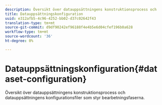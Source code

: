 ```yaml
---
description: Översikt över datauppsättningens konstruktionsprocess och datauppsättningens konfigurationsfiler som styr bearbetningsfaserna.
title: Datauppsättningskonfiguration
uuid: e312afb5-4c96-4252-bb02-d37c02642f43
translation-type: tm+mt
source-git-commit: d9df90242ef96188f4e4b5e6d04cfef196b0a628
workflow-type: tm+mt
source-wordcount: '36'
ht-degree: 0%

---
```



# Datauppsättningskonfiguration{#dataset-configuration}

Översikt över datauppsättningens konstruktionsprocess och datauppsättningens konfigurationsfiler som styr bearbetningsfaserna.

